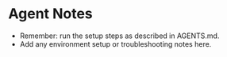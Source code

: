# Agent Notes

- Remember: run the setup steps as described in AGENTS.md.
- Add any environment setup or troubleshooting notes here.

